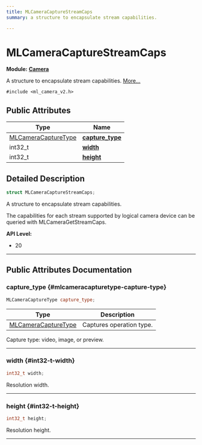 ```yaml
---
title: MLCameraCaptureStreamCaps
summary: a structure to encapsulate stream capabilities. 

---
```


# MLCameraCaptureStreamCaps

**Module:** **[Camera](/versioned_docs/version-14-Jun-2023/api-ref/api/Modules/group___camera/group___camera.md)**



A structure to encapsulate stream capabilities.  [More...](#detailed-description)


`#include <ml_camera_v2.h>`

## Public Attributes

| Type           | Name           |
| -------------- | -------------- |
| [MLCameraCaptureType](/versioned_docs/version-14-Jun-2023/api-ref/api/Modules/group___camera/group___camera.md#enums-mlcameracapturetype) | **[capture_type](/versioned_docs/version-14-Jun-2023/api-ref/api/Modules/group___camera/struct_m_l_camera_capture_stream_caps.md#mlcameracapturetype-capture-type)**  |
| int32_t | **[width](/versioned_docs/version-14-Jun-2023/api-ref/api/Modules/group___camera/struct_m_l_camera_capture_stream_caps.md#int32-t-width)**  |
| int32_t | **[height](/versioned_docs/version-14-Jun-2023/api-ref/api/Modules/group___camera/struct_m_l_camera_capture_stream_caps.md#int32-t-height)**  |

## Detailed Description

```cpp
struct MLCameraCaptureStreamCaps;
```

A structure to encapsulate stream capabilities. 

The capabilities for each stream supported by logical camera device can be queried with MLCameraGetStreamCaps.




**API Level:**
  * 20




-----------
## Public Attributes Documentation

### capture_type {#mlcameracapturetype-capture-type}

```cpp
MLCameraCaptureType capture_type;
```



| Type | Description |
|--|--|
| [MLCameraCaptureType](/versioned_docs/version-14-Jun-2023/api-ref/api/Modules/group___camera/group___camera.md#enums-mlcameracapturetype) | Captures operation type.  |


Capture type: video, image, or preview. 





-----------

### width {#int32-t-width}

```cpp
int32_t width;
```


Resolution width. 





-----------

### height {#int32-t-height}

```cpp
int32_t height;
```


Resolution height. 





-----------


